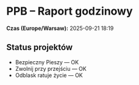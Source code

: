 # PPB – Raport godzinowy
**Czas (Europe/Warsaw):** 2025-09-21 18:19

## Status projektów
- Bezpieczny Pieszy — OK
- Zwolnij przy przejściu — OK
- Odblask ratuje życie — OK

